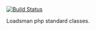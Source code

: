 
[![Build Status][ico-travis]][link-travis]

Loadsman php standard classes.

[ico-travis]: https://img.shields.io/travis/loadsman/php-contract/master.svg?style=flat-square

[link-travis]: https://travis-ci.org/loadsman/php-contract